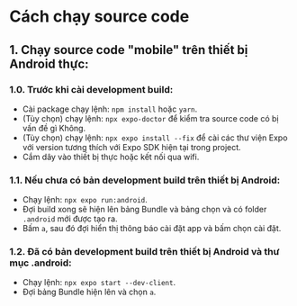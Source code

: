 # Cách chạy source code

## 1. Chạy source code "mobile" trên thiết bị Android thực:
### 1.0. Trước khi cài development build:
- Cài package chạy lệnh: `npm install` hoặc `yarn`.
- (Tùy chọn) chạy lệnh: `npx expo-doctor` để kiểm tra source code có bị vấn đề gì Không.
- (Tùy chọn) chạy lệnh: `npx expo install --fix` để cài các thư viện Expo với version tương thích với Expo SDK hiện tại trong project.
- Cắm dây vào thiết bị thực hoặc kết nối qua wifi.

### 1.1. Nếu chưa có bản development build trên thiết bị Android:
- Chạy lệnh: `npx expo run:android`.
- Đợi build xong sẽ hiện lên bảng Bundle và bảng chọn và có folder `.android` mới được tạo ra.
- Bấm `a`, sau đó đợi hiển thị thông báo cài đặt app và bấm chọn cài đặt.

### 1.2. Đã có bản development build trên thiết bị Android và thư mục .android:
- Chạy lệnh: `npx expo start --dev-client`.
- Đợi bảng Bundle hiện lên và chọn `a`.